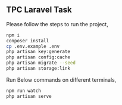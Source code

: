 ## TPC Laravel Task

Please follow the steps to run the project,

```sh
npm i
conposer install
cp .env.example .env
php artisan key:generate
php artisan config:cache
php artisan migrate --seed
php artisan storage:link
```

Run Below commands on different terminals,

```sh
npm run watch
php artisan serve
```
